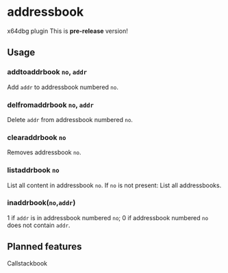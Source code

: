 # addressbook
x64dbg plugin
This is **pre-release** version!
## Usage
### addtoaddrbook `no`, `addr`
Add `addr` to addressbook numbered `no`.
### delfromaddrbook `no`, `addr`
Delete `addr` from addressbook numbered `no`.
### clearaddrbook `no`
Removes addressbook `no`.
### listaddrbook `no`
List all content in addressbook `no`. If `no` is not present: List all addressbooks.
### inaddrbook(`no`,`addr`)
1 if `addr` is in addressbook numbered `no`; 0 if addressbook numbered `no` does not contain `addr`.
## Planned features
Callstackbook
